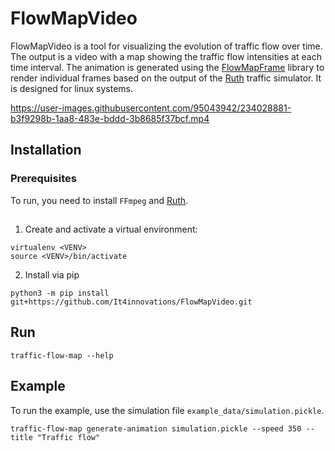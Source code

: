 # FlowMapVideo

FlowMapVideo is a tool for visualizing the evolution of traffic flow over time. The output is a video with a map showing the traffic flow intensities at each time interval. The animation is generated using the [FlowMapFrame](https://github.com/It4innovations/FlowMapFrame) library to render individual frames based on the output of the [Ruth](https://github.com/It4innovations/ruth) traffic simulator. It is designed for linux systems.


https://user-images.githubusercontent.com/95043942/234028881-b3f9298b-1aa8-483e-bddd-3b8685f37bcf.mp4


## Installation

### Prerequisites

To run, you need to install `FFmpeg` and [Ruth](https://github.com/It4innovations/ruth).

##

1. Create and activate a virtual environment:
```
virtualenv <VENV>
source <VENV>/bin/activate
```


2. Install via pip
```
python3 -m pip install git+https://github.com/It4innovations/FlowMapVideo.git
```

## Run
```
traffic-flow-map --help
```

## Example
To run the example, use the simulation file `example_data/simulation.pickle`.

```
traffic-flow-map generate-animation simulation.pickle --speed 350 --title "Traffic flow"
```

